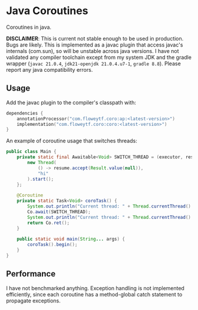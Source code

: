 # Java Coroutines

Coroutines in java.

**DISCLAIMER**:
This is current not stable enough to be used in production. Bugs are likely. This is implemented as a javac plugin that
access javac's internals (com.sun), so will be unstable across java versions. I have not validated any compiler
toolchain except from my system JDK and the gradle wrapper (`javac 21.0.4`, `jdk21-openjdk 21.0.4.u7-1`, `gradle 8.8`).
Please report any java compatibility errors.

## Usage

Add the javac plugin to the compiler's classpath with:

```kotlin
dependencies {
    annotationProcessor("com.floweytf.coro:ap:<latest-version>")
    implementation("com.floweytf.coro:coro:<latest-version>")
}
```

An example of coroutine usage that switches threads:

```java 
public class Main {
    private static final Awaitable<Void> SWITCH_THREAD = (executor, resume) -> {
        new Thread(
            () -> resume.accept(Result.value(null)),
            "hi"
        ).start();
    };
    
    @Coroutine
    private static Task<Void> coroTask() {
        System.out.println("Current thread: " + Thread.currentThread().getName());
        Co.await(SWITCH_THREAD);
        System.out.println("Current thread: " + Thread.currentThread().getName());
        return Co.ret();
    }
    
    public static void main(String... args) {
        coroTask().begin();
    }
}

```

## Performance

I have not benchmarked anything. Exception handling is not implemented efficiently, since each coroutine has
a method-global catch statement to propagate exceptions. 